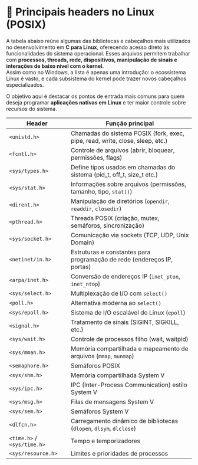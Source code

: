 # 📌 Principais headers no Linux (POSIX)

A tabela abaixo reúne algumas das bibliotecas e cabeçalhos mais utilizados no desenvolvimento em **C para Linux**, oferecendo acesso direto às funcionalidades do sistema operacional. Esses arquivos permitem trabalhar com **processos, threads, rede, dispositivos, manipulação de sinais e interações de baixo nível com o kernel.**  
Assim como no Windows, a lista é apenas uma introdução: o ecossistema Linux é vasto, e cada subsistema do kernel pode trazer novos cabeçalhos especializados.

O objetivo aqui é destacar os pontos de entrada mais comuns para quem deseja programar **aplicações nativas em Linux** e ter maior controle sobre recursos do sistema.

| Header | Função principal |
| --- | --- |
| `<unistd.h>` | Chamadas do sistema POSIX (fork, exec, pipe, read, write, close, sleep, etc.) |
| `<fcntl.h>` | Controle de arquivos (abrir, bloquear, permissões, flags) |
| `<sys/types.h>` | Define tipos usados em chamadas do sistema (pid_t, off_t, size_t etc.) |
| `<sys/stat.h>` | Informações sobre arquivos (permissões, tamanho, tipo, `stat()`) |
| `<dirent.h>` | Manipulação de diretórios (`opendir`, `readdir`, `closedir`) |
| `<pthread.h>` | Threads POSIX (criação, mutex, semáforos, sincronização) |
| `<sys/socket.h>` | Comunicação via sockets (TCP, UDP, Unix Domain) |
| `<netinet/in.h>` | Estruturas e constantes para programação de rede (endereços IP, portas) |
| `<arpa/inet.h>` | Conversão de endereços IP (`inet_pton`, `inet_ntop`) |
| `<sys/select.h>` | Multiplexação de I/O com `select()` |
| `<poll.h>` | Alternativa moderna ao `select()` |
| `<sys/epoll.h>` | Sistema de I/O escalável do Linux (`epoll`) |
| `<signal.h>` | Tratamento de sinais (SIGINT, SIGKILL, etc.) |
| `<sys/wait.h>` | Controle de processos filho (wait, waitpid) |
| `<sys/mman.h>` | Memória compartilhada e mapeamento de arquivos (`mmap`, `munmap`) |
| `<semaphore.h>` | Semáforos POSIX |
| `<sys/shm.h>` | Memória compartilhada System V |
| `<sys/ipc.h>` | IPC (Inter-Process Communication) estilo System V |
| `<sys/msg.h>` | Filas de mensagens System V |
| `<sys/sem.h>` | Semáforos System V |
| `<dlfcn.h>` | Carregamento dinâmico de bibliotecas (`dlopen`, `dlsym`, `dlclose`) |
| `<time.h>` / `<sys/time.h>` | Tempo e temporizadores |
| `<sys/resource.h>` | Limites e prioridades de processos |